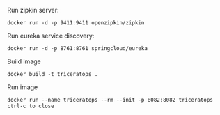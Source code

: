 Run zipkin server:
```
docker run -d -p 9411:9411 openzipkin/zipkin
```

Run eureka service discovery:
```
docker run -d -p 8761:8761 springcloud/eureka
```

Build image
```
docker build -t triceratops .
```

Run image
```
docker run --name triceratops --rm --init -p 8082:8082 triceratops
ctrl-c to close
```